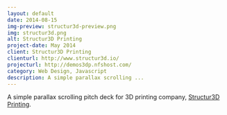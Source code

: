 ```yaml
---
layout: default
date: 2014-08-15
img-preview: structur3d-preview.png
img: structur3d.png
alt: Structur3D Printing
project-date: May 2014
client: Structur3D Printing
clienturl: http://www.structur3d.io/
projecturl: http://demos3dp.nfshost.com/
category: Web Design, Javascript
description: A simple parallax scrolling ...
---
```


A simple parallax scrolling pitch deck for 3D printing company, <a href="http://www.structur3d.io/" target="_blank">Structur3D Printing</a>.
